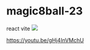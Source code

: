 # magic8ball-23
react vite
![](https://media.giphy.com/media/v1.Y2lkPTc5MGI3NjExcTJ4NTltd2l2ODU1MWF4MXNwc2RpMzQ2MWZ0cTUyNXIxbDJ0NzBraiZlcD12MV9pbnRlcm5hbF9naWZfYnlfaWQmY3Q9Zw/dmSYOrpTlFiHj3DzNF/giphy.gif)

https://youtu.be/gHj4InVMchU
